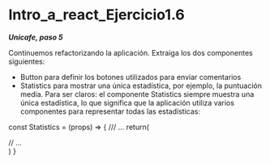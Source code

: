 # Intro_a_react_Ejercicio1.6

***Unicafe, paso 5***

Continuemos refactorizando la aplicación. Extraiga los dos componentes siguientes:

- Button para definir los botones utilizados para enviar comentarios
- Statistics para mostrar una única estadística, por ejemplo, la puntuación media.
Para ser claros: el componente Statistics siempre muestra una única estadística, lo que significa que la aplicación utiliza varios componentes para representar todas las estadísticas:


const Statistics = (props) => {
  /// ...
  return(
    <div>
      <Statistic text="good" value ={...} />
      <Statistic text="neutral" value ={...} />
      <Statistic text="bad" value ={...} />
      // ...
    </div>
  )
}

